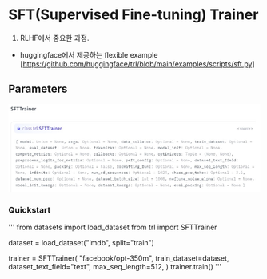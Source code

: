# SFT(Supervised Fine-tuning) Trainer

1. RLHF에서 중요한 과정.

- huggingface에서 제공하는 flexible example [https://github.com/huggingface/trl/blob/main/examples/scripts/sft.py]

## Parameters

![Trainer_Params](./SFT_01.jpg)



### Quickstart

'''
from datasets import load_dataset
from trl import SFTTrainer

dataset = load_dataset("imdb", split="train")

trainer = SFTTrainer(
    "facebook/opt-350m",
    train_dataset=dataset,
    dataset_text_field="text",
    max_seq_length=512,
)
trainer.train()
'''